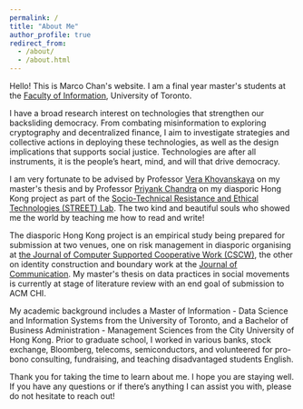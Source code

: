 ```yaml
---
permalink: /
title: "About Me"
author_profile: true
redirect_from: 
  - /about/
  - /about.html
---
```


Hello! This is Marco Chan's website. I am a final year master's students at the [Faculty of Information](https://ischool.utoronto.ca/), University of Toronto. 

I have a broad research interest on technologies that strengthen our backsliding democracy. From combating misinformation to exploring cryptography and decentralized finance, I aim to investigate strategies and collective actions in deploying these technologies, as well as the design implications that supports social justice. Technologies are after all instruments, it is the people’s heart, mind, and will that drive democracy.

I am very fortunate to be advised by Professor [Vera Khovanskaya](https://verakhovanskaya.github.io/) on my master's thesis and by Professor [Priyank Chandra](https://www.priyankc.com/) on my diasporic Hong Kong project as part of the [Socio-Technical Resistance and Ethical Technologies (STREET) Lab](https://www.streetlab.tech/). The two kind and beautiful souls who showed me the world by teaching me how to read and write!

The diasporic Hong Kong project is an empirical study being prepared for submission at two venues, one on risk management in diasporic organising at [the Journal of Computer Supported Cooperative Work (CSCW)](https://link.springer.com/journal/10606), the other on identity construction and boundary work at the [Journal of Communication](https://academic.oup.com/JOC?login=true). My master's thesis on data practices in social movements is currently at stage of literature review with an end goal of submission to ACM CHI. 

My academic background includes a Master of Information - Data Science and Information Systems from the University of Toronto, and a Bachelor of Business Administration - Management Sciences from the City University of Hong Kong. Prior to graduate school, I worked in various banks, stock exchange, Bloomberg, telecoms, semiconductors, and volunteered for pro-bono consulting, fundraising, and teaching disadvantaged students English.

Thank you for taking the time to learn about me. I hope you are staying well. If you have any questions or if there’s anything I can assist you with, please do not hesitate to reach out!
